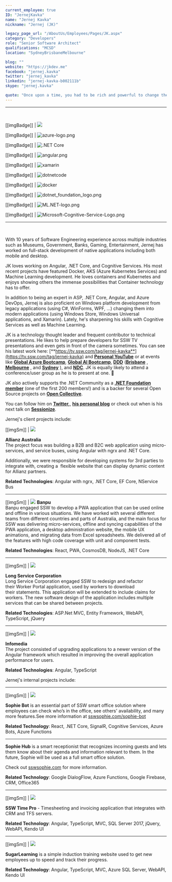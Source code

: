 ```yaml
---
current_employee: true
ID: "JernejKavka"
name: "Jernej Kavka"
nickname: "Jernej (JK)"

legacy_page_url: "/AboutUs/Employees/Pages/JK.aspx"
category: "Developers"
role: "Senior Software Architect"
qualifications: "MCSD"
location: "SydneyBrisbaneMelbourne"

blog: ""
website: "https://jkdev.me"
facebook: "jernej.kavka"
twitter: "jernej_kavka"
linkedin: "jernej-kavka-b002111b"
skype: "jernej.kavka"

quote: "Once upon a time, you had to be rich and powerful to change the world. Now you just need to be bold and write code."
---
```


---

<br/>

[[imgBadge]]
| ![](./Images/Bio/MCP.png)

[[imgBadge]]
| ![azure-logo.png](../badges/azure-logo.png)

[[imgBadge]]
| ![.NET Core](../badges/net-core-logo.png)

[[imgBadge]]
| ![angular.png](../badges/angular-logo.png)

[[imgBadge]]
| ![xamarin](./Images/Bio/xamarin.jpg)

[[imgBadge]]
| ![dotnetcode](./Images/Bio/dotnetcode.jpg)

[[imgBadge]]
| ![docker](./Images/Bio/docker.jpg)

[[imgBadge]]
| ![dotnet_foundation_logo.png](./Images/Bio/dotnet_foundation_logo.png)

[[imgBadge]]
| ![ML.NET-logo.png](./Images/Bio/ML.NET-logo.png)

[[imgBadge]]
| ![Microsoft-Cognitive-Service-Logo.png](./Images/Bio/Microsoft-Cognitive-Service-Logo.png)

---

<br/>

With 10 years of Software Engineering experience across multiple industries such as Museums, Government, Banks, Gaming, Entertainment, Jernej has worked on full-stack development of native applications including both mobile and desktop.

JK loves working on Angular, .NET Core, and Cognitive Services. His most recent projects have featured Docker, AKS (Azure Kubernetes Services) and Machine Learning development. He loves containers and Kubernetes and enjoys showing others the immense possibilities that Container technology has to offer.

In addition to being an expert in ASP, .NET Core, Angular, and Azure DevOps, Jernej is also proficient on Windows platform development from legacy applications (using C#, WinForms, WPF, …) changing them into modern applications (using Windows Store, Windows Universal applications, and Xamarin). Lately, he's sharpening his skills with Cognitive Services as well as Machine Learning.

JK is a technology thought leader and frequent contributor to technical presentations. He likes to help prepare developers for SSW TV presentations and even gets in front of the camera sometimes. You can see his latest work here: [**https://tv.ssw.com/tag/jernej-kavka**](https://tv.ssw.com/tag/jernej-kavka) and [**Personal YouTube**](https://www.youtube.com/watch?v=3VPHV1902OQ&list=PLO0Fq_pphtfEHluXtyaX-IYy4vV2QxYeS) or at events like [**Global Azure Bootcamp**](https://global.azurebootcamp.net/), [**Global AI Bootcamp**](https://brisbanebootcamp.com/), [**DDD**](https://dddbrisbane.com/) ([**Brisbane**](https://dddbrisbane.com/) , [**Melbourne**](https://www.dddmelbourne.com/) , and [ **Sydney**](https://www.dddsydney.com.au/) ), and [**NDC**](https://ndcsydney.com/). JK is equally likely to attend a conference/user group as he is to present at one. 🧐

JK also actively supports the .NET Community as a [**.NET Foundation member**](https://dotnetfoundation.org/) (one of the first 200 members!) and is a backer for several Open Source projects on [**Open Collective**](https://opencollective.com/jernej-kavka).

You can follow him on [**Twitter,**](https://twitter.com/jernej_kavka), [**his personal blog**](https://jkdev.me/) or check out when is his next talk on [**Sessionize**](https://sessionize.com/jernej-kavka/).

Jernej's client projects include:

[[imgSm]]
| ![](./Images/Bio/Allianz_logo_logotype.png)

**Allianz Australia**  
The project focus was building a B2B and B2C web application using micro-services, and service buses, using Angular with ngrx and .NET Core.

Additionally, we were responsible for developing systems for 3rd parties to integrate with, creating a  flexible website that can display dynamic content for Allianz partners.

**Related Technologies**: Angular with ngrx, .NET Core, EF Core, NService Bus

---

[[imgSm]]
| ![](./Images/Bio/d_ir_video_4_213c78534d79be0271befa34ca744fa7.jpg)
**Banpu**  
Banpu engaged SSW to develop a PWA application that can be used online and offline in various situations. We have worked with several different teams from different countries and parts of Australia, and the main focus for SSW was delivering micro-services, offline and syncing capabilities of the PWA application, a desktop administration website, the mobile UX animations, and migrating data from Excel spreadsheets. We delivered all of the features with high code coverage with unit and component tests.

**Related Technologies**: React, PWA, CosmosDB, NodeJS, .NET Core

---

[[imgSm]]
| ![](./Images/Bio/LongServiceCorporation.gif)

**Long Service Corporation**  
Long Service Corporation engaged SSW to redesign and refactor their Worker Portal application, used by workers to download their statements. This application will be extended to include claims for workers. The new software design of the application includes multiple services that can be shared between projects.

**Related Technologies**: ASP.Net MVC, Entity Framework, WebAPI, TypeScript, jQuery

---

[[imgSm]]
| ![](./Images/Bio/infomedia-logo.png)

**Infomedia**  
The project consisted of upgrading applications to a newer version of the Angular framework which resulted in improving the overall application performance for users.

**Related Technologies**: Angular, TypeScript

Jernej's internal projects include:

---

[[imgSm]]
| ![](./Images/Bio/sophie-logo.png)

**Sophie Bot** is an essential part of SSW smart office solution where employees can check who’s in the office, see others' availability, and many more features.See more information at [sswsophie.com/sophie-bot](https://sswsophie.com/sophie-bot)

**Related Technology**: React, .NET Core, SignalR, Cognitive Services, Azure Bots, Azure Functions

---

**Sophie Hub** is a smart receptionist that recognizes incoming guests and lets them know about their agenda and information relevant to them. In the future, Sophie will be used as a full smart office solution.

Check out [sswsophie.com](https://sswsophie.com/) for more information.

**Related Technology**: Google DialogFlow, Azure Functions, Google Firebase, CRM, Office365

---

[[imgSm]]
| ![](./Images/Bio/TimePRO_logo.png)

**SSW Time Pro** - Timesheeting and invoicing application that integrates with CRM and TFS servers.

**Related Technology**: Angular, TypeScript, MVC, SQL Server 2017, jQuery, WebAPI, Kendo UI

---

[[imgSm]]
| ![](./Images/Bio/SugarLearning_Logo.png)

**SugarLearning** is a simple induction training website used to get new employees up to speed and track their progress.

**Related Technology**: Angular, TypeScript, MVC, Azure SQL Server, WebAPI, Kendo UI
